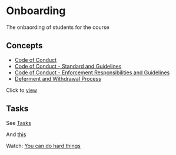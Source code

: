 # Onboarding
The onbaording of students for the course

## Concepts
* [Code of Conduct](https://intranet.alxswe.com/concepts/100010)
* [Code of Conduct - Standard and Guidelines](https://intranet.alxswe.com/concepts/100011)
* [Code of Conduct - Enforcement Responsibilities and Guidelines](https://intranet.alxswe.com/concepts/100012)
* [Deferment and Withdrawal Process](https://intranet.alxswe.com/concepts/100016)

Click to [view](https://github.com/AsuweRich/S.E_Bounty/blob/main/0-Onboarding/Welcome_on_Board/Welcome_on_baord1.JPG)

## Tasks
See [Tasks](https://github.com/AsuweRich/S.E_Bounty/blob/main/0-Onboarding/Welcome_on_Board/Welcome_on_baord3.JPG)

And [this](https://github.com/AsuweRich/S.E_Bounty/blob/main/0-Onboarding/Welcome_on_Board/Welcome_on_board2.JPG)

Watch: [You can do hard things](https://youtu.be/-QObEqKvSIg)
